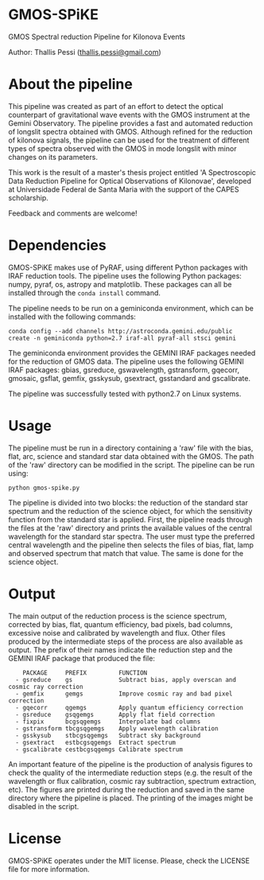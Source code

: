 # GMOS-SPiKE
GMOS Spectral reduction Pipeline for Kilonova Events

Author: Thallis Pessi (thallis.pessi@gmail.com)

# About the pipeline
This pipeline was created as part of an effort to detect the optical counterpart of gravitational wave events with the GMOS instrument at the Gemini Observatory. The pipeline provides a fast and automated reduction of longslit spectra obtained with GMOS. Although refined for the reduction of kilonova signals, the pipeline can be used for the treatment of different types of spectra observed with the GMOS in mode longslit with minor changes on its parameters.

This work is the result of a master's thesis project entitled 'A Spectroscopic Data Reduction Pipeline for Optical Observations of Kilonovae', developed at Universidade Federal de Santa Maria with the support of the CAPES scholarship. 

Feedback and comments are welcome!

# Dependencies
GMOS-SPiKE makes use of PyRAF, using different Python packages with IRAF reduction tools. The pipeline uses the following Python packages: numpy, pyraf, os, astropy and matplotlib. These packages can all be installed through the ```conda install``` command.

The pipeline needs to be run on a geminiconda environment, which can be installed with the following commands:

```
conda config --add channels http://astroconda.gemini.edu/public
create -n geminiconda python=2.7 iraf-all pyraf-all stsci gemini
```

The geminiconda environment provides the GEMINI IRAF packages needed for the reduction of GMOS data. The pipeline uses the following GEMINI IRAF packages: gbias, gsreduce, gswavelength, gstransform, gqecorr, gmosaic, gsflat, gemfix, gsskysub, gsextract, gsstandard and gscalibrate. 

The pipeline was successfully tested with python2.7 on Linux systems.

# Usage
The pipeline must be run in a directory containing a 'raw' file with the bias, flat, arc, science and standard star data obtained with the GMOS. The path of the 'raw' directory can be modified in the script. The pipeline can be run using:

```
python gmos-spike.py
```
The pipeline is divided into two blocks: the reduction of the standard star spectrum and the reduction of the science object, for which the sensitivity function from the standard star is applied. First, the pipeline reads through the files at the 'raw' directory and prints the available values of the central wavelength for the standard star spectra. The user must type the preferred central wavelength and the pipeline then selects the files of bias, flat, lamp and observed spectrum that match that value. The same is done for the science object.   

# Output
The main output of the reduction process is the science spectrum, corrected by bias, flat, quantum efficiency, bad pixels, bad columns, excessive noise and calibrated by wavelength and flux. Other files produced by the intermediate steps of the process are also available as output. The prefix of their names indicate the reduction step and the GEMINI IRAF package that produced the file:
        
        PACKAGE     PREFIX         FUNCTION
      - gsreduce    gs             Subtract bias, apply overscan and cosmic ray correction 
      - gemfix      gemgs          Improve cosmic ray and bad pixel correction
      - gqecorr     qgemgs         Apply quantum efficiency correction
      - gsreduce    gsqgemgs       Apply flat field correction 
      - fixpix      bcgsqgemgs     Interpolate bad columns
      - gstransform tbcgsqgemgs    Apply wavelength calibration
      - gsskysub    stbcgsqgemgs   Subtract sky background 
      - gsextract   estbcgsqgemgs  Extract spectrum
      - gscalibrate cestbcgsqgemgs Calibrate spectrum

An important feature of the pipeline is the production of analysis figures to check the quality of the intermediate reduction steps (e.g. the result of the wavelength or flux calibration, cosmic ray subtraction, spectrum extraction, etc). The figures are printed during the reduction and saved in the same directory where the pipeline is placed. The printing of the images might be disabled in the script.

# License 
GMOS-SPiKE operates under the MIT license. Please, check the LICENSE file for more information.

